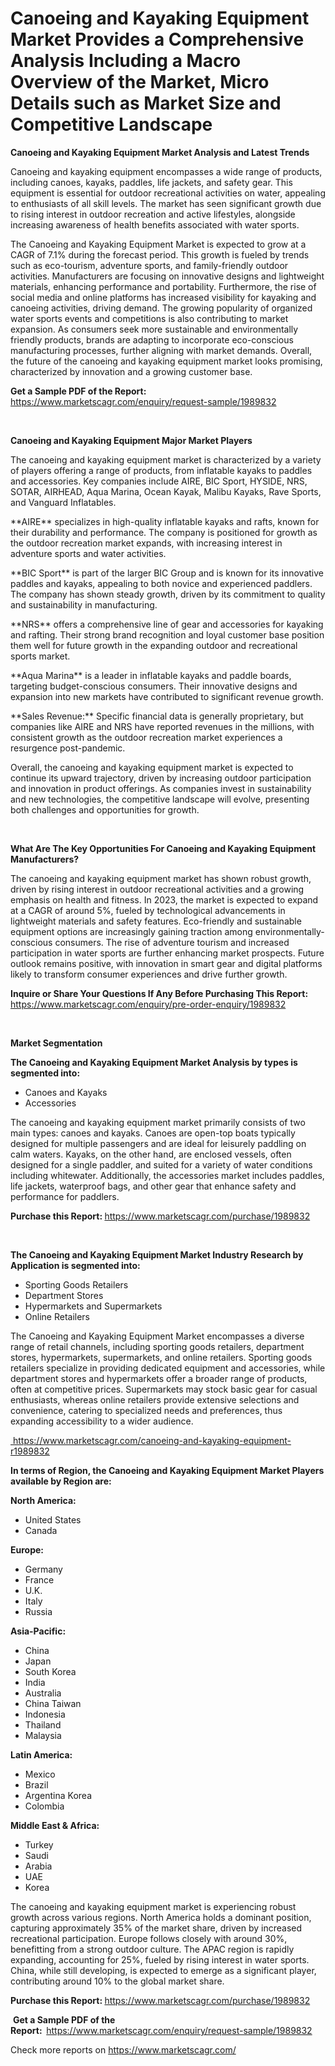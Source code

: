 <p><h1>Canoeing and Kayaking Equipment Market Provides a Comprehensive Analysis Including a Macro Overview of the Market, Micro Details such as Market Size and Competitive Landscape</h1></p><p><strong>Canoeing and Kayaking Equipment Market Analysis and Latest Trends</strong></p>
<p><p>Canoeing and kayaking equipment encompasses a wide range of products, including canoes, kayaks, paddles, life jackets, and safety gear. This equipment is essential for outdoor recreational activities on water, appealing to enthusiasts of all skill levels. The market has seen significant growth due to rising interest in outdoor recreation and active lifestyles, alongside increasing awareness of health benefits associated with water sports.</p><p>The Canoeing and Kayaking Equipment Market is expected to grow at a CAGR of 7.1% during the forecast period. This growth is fueled by trends such as eco-tourism, adventure sports, and family-friendly outdoor activities. Manufacturers are focusing on innovative designs and lightweight materials, enhancing performance and portability. Furthermore, the rise of social media and online platforms has increased visibility for kayaking and canoeing activities, driving demand. The growing popularity of organized water sports events and competitions is also contributing to market expansion. As consumers seek more sustainable and environmentally friendly products, brands are adapting to incorporate eco-conscious manufacturing processes, further aligning with market demands. Overall, the future of the canoeing and kayaking equipment market looks promising, characterized by innovation and a growing customer base.</p></p>
<p><strong>Get a Sample PDF of the Report:&nbsp;</strong> <a href="https://www.marketscagr.com/enquiry/request-sample/1989832?utm_campaign=2994&utm_medium=2&utm_source=Github&utm_content=ia&utm_term=05042025&utm_id=canoeing-and-kayaking-equipment">https://www.marketscagr.com/enquiry/request-sample/1989832</a></p>
<p>&nbsp;</p>
<p><strong>Canoeing and Kayaking Equipment Major Market Players</strong></p>
<p><p>The canoeing and kayaking equipment market is characterized by a variety of players offering a range of products, from inflatable kayaks to paddles and accessories. Key companies include AIRE, BIC Sport, HYSIDE, NRS, SOTAR, AIRHEAD, Aqua Marina, Ocean Kayak, Malibu Kayaks, Rave Sports, and Vanguard Inflatables.</p><p>**AIRE** specializes in high-quality inflatable kayaks and rafts, known for their durability and performance. The company is positioned for growth as the outdoor recreation market expands, with increasing interest in adventure sports and water activities.</p><p>**BIC Sport** is part of the larger BIC Group and is known for its innovative paddles and kayaks, appealing to both novice and experienced paddlers. The company has shown steady growth, driven by its commitment to quality and sustainability in manufacturing.</p><p>**NRS** offers a comprehensive line of gear and accessories for kayaking and rafting. Their strong brand recognition and loyal customer base position them well for future growth in the expanding outdoor and recreational sports market.</p><p>**Aqua Marina** is a leader in inflatable kayaks and paddle boards, targeting budget-conscious consumers. Their innovative designs and expansion into new markets have contributed to significant revenue growth.</p><p>**Sales Revenue:** Specific financial data is generally proprietary, but companies like AIRE and NRS have reported revenues in the millions, with consistent growth as the outdoor recreation market experiences a resurgence post-pandemic. </p><p>Overall, the canoeing and kayaking equipment market is expected to continue its upward trajectory, driven by increasing outdoor participation and innovation in product offerings. As companies invest in sustainability and new technologies, the competitive landscape will evolve, presenting both challenges and opportunities for growth.</p></p>
<p>&nbsp;</p>
<p><strong>What Are The Key Opportunities For Canoeing and Kayaking Equipment Manufacturers?</strong></p>
<p><p>The canoeing and kayaking equipment market has shown robust growth, driven by rising interest in outdoor recreational activities and a growing emphasis on health and fitness. In 2023, the market is expected to expand at a CAGR of around 5%, fueled by technological advancements in lightweight materials and safety features. Eco-friendly and sustainable equipment options are increasingly gaining traction among environmentally-conscious consumers. The rise of adventure tourism and increased participation in water sports are further enhancing market prospects. Future outlook remains positive, with innovation in smart gear and digital platforms likely to transform consumer experiences and drive further growth.</p></p>
<p><strong>Inquire or Share Your Questions If Any Before Purchasing This Report:</strong> <a href="https://www.marketscagr.com/enquiry/pre-order-enquiry/1989832?utm_campaign=2994&utm_medium=2&utm_source=Github&utm_content=ia&utm_term=05042025&utm_id=canoeing-and-kayaking-equipment">https://www.marketscagr.com/enquiry/pre-order-enquiry/1989832</a></p>
<p>&nbsp;</p>
<p><strong>Market Segmentation</strong></p>
<p><strong>The Canoeing and Kayaking Equipment Market Analysis by types is segmented into:</strong></p>
<p><ul><li>Canoes and Kayaks</li><li>Accessories</li></ul></p>
<p><p>The canoeing and kayaking equipment market primarily consists of two main types: canoes and kayaks. Canoes are open-top boats typically designed for multiple passengers and are ideal for leisurely paddling on calm waters. Kayaks, on the other hand, are enclosed vessels, often designed for a single paddler, and suited for a variety of water conditions including whitewater. Additionally, the accessories market includes paddles, life jackets, waterproof bags, and other gear that enhance safety and performance for paddlers.</p></p>
<p><strong>Purchase this Report:&nbsp;</strong><a href="https://www.marketscagr.com/purchase/1989832?utm_campaign=2994&utm_medium=2&utm_source=Github&utm_content=ia&utm_term=05042025&utm_id=canoeing-and-kayaking-equipment">https://www.marketscagr.com/purchase/1989832</a></p>
<p>&nbsp;</p>
<p><strong>The Canoeing and Kayaking Equipment Market Industry Research by Application is segmented into:</strong></p>
<p><ul><li>Sporting Goods Retailers</li><li>Department Stores</li><li>Hypermarkets and Supermarkets</li><li>Online Retailers</li></ul></p>
<p><p>The Canoeing and Kayaking Equipment Market encompasses a diverse range of retail channels, including sporting goods retailers, department stores, hypermarkets, supermarkets, and online retailers. Sporting goods retailers specialize in providing dedicated equipment and accessories, while department stores and hypermarkets offer a broader range of products, often at competitive prices. Supermarkets may stock basic gear for casual enthusiasts, whereas online retailers provide extensive selections and convenience, catering to specialized needs and preferences, thus expanding accessibility to a wider audience.</p></p>
<p><a href="https://www.marketscagr.com/canoeing-and-kayaking-equipment-r1989832?utm_campaign=2994&utm_medium=2&utm_source=Github&utm_content=ia&utm_term=05042025&utm_id=canoeing-and-kayaking-equipment">&nbsp;https://www.marketscagr.com/canoeing-and-kayaking-equipment-r1989832</a></p>
<p><strong>In terms of Region, the Canoeing and Kayaking Equipment Market Players available by Region are:</strong></p>
<p>
    <p> <strong> North America: </strong>
        <ul>
            <li>United States</li>
            <li>Canada</li>
        </ul>
        </p> 
    <p> <strong> Europe: </strong>
        <ul>
            <li>Germany</li>
            <li>France</li>
            <li>U.K.</li>
            <li>Italy</li>
            <li>Russia</li>
        </ul>
        </p> 
    <p> <strong> Asia-Pacific: </strong>
        <ul>
            <li>China</li>
            <li>Japan</li>
            <li>South Korea</li>
            <li>India</li>
            <li>Australia</li>
            <li>China Taiwan</li>
            <li>Indonesia</li>
            <li>Thailand</li>
            <li>Malaysia</li>
        </ul>
        </p> 
    <p> <strong> Latin America: </strong>
        <ul>
            <li>Mexico</li>
            <li>Brazil</li>
            <li>Argentina Korea</li>
            <li>Colombia</li>
        </ul>
        </p> 
    <p> <strong> Middle East & Africa: </strong>
        <ul>
            <li>Turkey</li>
            <li>Saudi</li>
            <li>Arabia</li>
            <li>UAE</li>
            <li>Korea</li>
        </ul>
    </p>
    </p>
<p><p>The canoeing and kayaking equipment market is experiencing robust growth across various regions. North America holds a dominant position, capturing approximately 35% of the market share, driven by increased recreational participation. Europe follows closely with around 30%, benefitting from a strong outdoor culture. The APAC region is rapidly expanding, accounting for 25%, fueled by rising interest in water sports. China, while still developing, is expected to emerge as a significant player, contributing around 10% to the global market share.</p></p>
<p><strong>Purchase this Report: </strong><a href="https://www.marketscagr.com/purchase/1989832?utm_campaign=2994&utm_medium=2&utm_source=Github&utm_content=ia&utm_term=05042025&utm_id=canoeing-and-kayaking-equipment">https://www.marketscagr.com/purchase/1989832</a></p>
<p>&nbsp;<strong>Get a Sample PDF of the Report:&nbsp;&nbsp;</strong><a href="https://www.marketscagr.com/enquiry/request-sample/1989832?utm_campaign=2994&utm_medium=2&utm_source=Github&utm_content=ia&utm_term=05042025&utm_id=canoeing-and-kayaking-equipment">https://www.marketscagr.com/enquiry/request-sample/1989832</a></p>
<p><strong></strong></p>
<p>Check more reports on <a href="https://www.marketscagr.com/?utm_campaign=2994&utm_medium=2&utm_source=Github&utm_content=ia&utm_term=05042025&utm_id=canoeing-and-kayaking-equipment">https://www.marketscagr.com/</a></p>